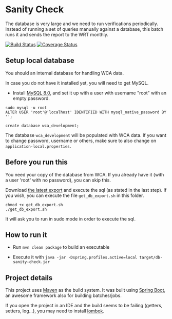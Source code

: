 # Sanity Check

The database is very large and we need to run verifications periodically. Instead of running a set of queries manually against a database, this batch runs it and sends the report to the WRT monthly.

[![Build Status](https://travis-ci.org/thewca/db-sanity-check.svg?branch=main)](https://travis-ci.org/github/thewca/db-sanity-check) [![Coverage Status](https://coveralls.io/repos/github/thewca/db-sanity-check/badge.svg?branch=main)](https://coveralls.io/github/thewca/db-sanity-check?branch=main)

## Setup local database

You should an internal database for handling WCA data.

In case you do not have it installed yet, you will need to get MySQL.

* Install [MySQL 8.0](https://dev.mysql.com/doc/refman/8.0/en/linux-installation.html), and set it up with a user with username "root" with an empty password.

```
sudo mysql -u root
ALTER USER 'root'@'localhost' IDENTIFIED WITH mysql_native_password BY '';

create database wca_development;
```

The database `wca_development` will be populated with WCA data. If you want to change password, username or others, make sure to also change on `application-local.properties`.

## Before you run this

You need your copy of the database from WCA. If you already have it (with a user 'root' with no password), you can skip this.

Download [the latest export](https://www.worldcubeassociation.org/wst/wca-developer-database-dump.zip) and execute the sql (as stated in the last step). If you wish, you can execute the file `get_db_export.sh` in this folder.

```
chmod +x get_db_export.sh
./get_db_export.sh
```

It will ask you to run in sudo mode in order to execute the sql.

## How to run it

* Run `mvn clean package` to build an executable

* Execute it with `java -jar -Dspring.profiles.active=local target/db-sanity-check.jar`

## Project details

This project uses [Maven](https://maven.apache.org/) as the build system. It was built using [Spring Boot](https://spring.io/projects/spring-boot), an awesome framework also for building batches/jobs.

If you open the project in an IDE and the build seems to be failing (getters, setters, log...), you may need to install [lombok](https://projectlombok.org/).
